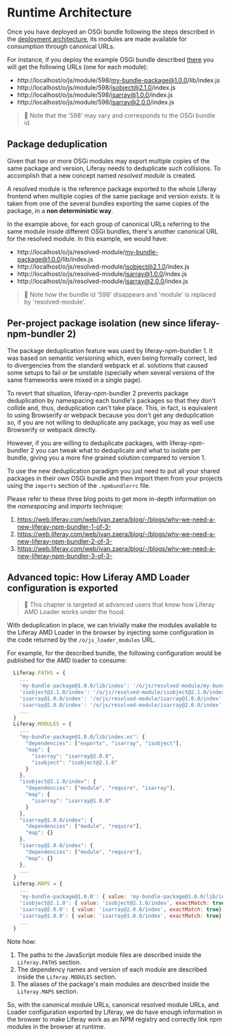 # Runtime Architecture

Once you have deployed an OSGi bundle following the steps described in the
[deployment architecture](./deployment-architecture.md), its modules are made
available for consumption through canonical URLs.

For instance, if you deploy the example OSGi bundle described
[there](./How-to-deploy-npm-packages-to-Liferay.md#structure-of-osgi-bundles-containing-npm-packages)
you will get the following URLs (one for each module):

- http://localhost/o/js/module/598/my-bundle-package@1.0.0/lib/index.js
- http://localhost/o/js/module/598/isobject@2.1.0/index.js
- http://localhost/o/js/module/598/isarray@1.0.0/index.js
- http://localhost/o/js/module/598/isarray@2.0.0/index.js

> 👀 Note that the '598' may vary and corresponds to the OSGi bundle id.

## Package deduplication

Given that two or more OSGi modules may export multiple copies of the same
package and version, Liferay needs to deduplicate such collisions. To
accomplish that a new concept named _resolved module_ is created.

A resolved module is the reference package exported to the whole Liferay
frontend when multiple copies of the same package and version exists. It is
taken from one of the several bundles exporting the same copies of the package,
in a **non deterministic way**.

In the example above, for each group of canonical URLs referring to the same
module inside different OSGi bundles, there's another canonical URL for the
resolved module. In this example, we would have:

- http://localhost/o/js/resolved-module/my-bundle-package@1.0.0/lib/index.js
- http://localhost/o/js/resolved-module/isobject@2.1.0/index.js
- http://localhost/o/js/resolved-module/isarray@1.0.0/index.js
- http://localhost/o/js/resolved-module/isarray@2.0.0/index.js

> 👀 Note how the bundle id '598' disappears and 'module' is replaced by
> 'resolved-module'.

## Per-project package isolation (new since liferay-npm-bundler 2)

The package deduplication feature was used by liferay-npm-bundler 1. It was
based on semantic versioning which, even being formally correct, led to
divergencies from the standard webpack et al. solutions that caused some setups
to fail or be unstable (specially when several versions of the same frameworks
were mixed in a single page).

To revert that situation, liferay-npm-bundler 2 prevents package deduplication
by namespacing each bundle's packages so that they don't collide and, thus,
deduplication can't take place. This, in fact, is equivalent to using
Browserify or webpack because you don't get any deduplication so, if you are
not willing to deduplicate any package, you may as well use Browserify or
webpack directly.

However, if you are willing to deduplicate packages, with liferay-npm-bundler 2
you can tweak what to deduplicate and what to isolate per bundle, giving you a
more fine grained solution compared to version 1.

To use the new deduplication paradigm you just need to put all your shared
packages in their own OSGi bundle and then import them from your projects using
the `imports` section of the `.npmbundlerrc` file.

Please refer to these three blog posts to get more in-depth information on the
_namespacing_ and _imports_ technique:

1. https://web.liferay.com/web/ivan.zaera/blog/-/blogs/why-we-need-a-new-liferay-npm-bundler-1-of-3-
2. https://web.liferay.com/web/ivan.zaera/blog/-/blogs/why-we-need-a-new-liferay-npm-bundler-2-of-3-
3. https://web.liferay.com/web/ivan.zaera/blog/-/blogs/why-we-need-a-new-liferay-npm-bundler-3-of-3-

## Advanced topic: How Liferay AMD Loader configuration is exported

> 👀 This chapter is targeted at advanced users that know how Liferay AMD
> Loader works under the hood.

With deduplication in place, we can trivially make the modules available to the
Liferay AMD Loader in the browser by injecting some configuration in the code
returned by the `/o/js_loader_modules` URL.

For example, for the described bundle, the following configuration would be
published for the AMD loader to consume:

```javascript
  Liferay.PATHS = {
    ...
    'my-bundle-package@1.0.0/lib/index': '/o/js/resolved-module/my-bundle-package@1.0.0/lib/index',
    'isobject@2.1.0/index': '/o/js/resolved-module/isobject@2.1.0/index',
    'isarray@1.0.0/index': '/o/js/resolved-module/isarray@1.0.0/index',
    'isarray@2.0.0/index': '/o/js/resolved-module/isarray@2.0.0/index',
    ...
  }
  Liferay.MODULES = {
    ...
    "my-bundle-package@1.0.0/lib/index.es": {
      "dependencies": ["exports", "isarray", "isobject"],
      "map": {
        "isarray": "isarray@2.0.0",
        "isobject": "isobject@2.1.0"
      }
    },
    "isobject@2.1.0/index": {
      "dependencies": ["module", "require", "isarray"],
      "map": {
        "isarray": "isarray@1.0.0"
      }
    },
    "isarray@1.0.0/index": {
      "dependencies": ["module", "require"],
      "map": {}
    },
    "isarray@2.0.0/index": {
      "dependencies": ["module", "require"],
      "map": {}
    },
    ...
  }
  Liferay.MAPS = {
    ...
    'my-bundle-package@1.0.0': { value: 'my-bundle-package@1.0.0/lib/index', exactMatch: true}
    'isobject@2.1.0': { value: 'isobject@2.1.0/index', exactMatch: true},
    'isarray@2.0.0': { value: 'isarray@2.0.0/index', exactMatch: true},
    'isarray@1.0.0': { value: 'isarray@1.0.0/index', exactMatch: true},
    ...
  }
```

Note how:

1. The paths to the JavaScript module files are described inside the
   `Liferay.PATHS` section.
2. The dependency names and version of each module are described inside the
   `Liferay.MODULES` section.
3. The aliases of the package's main modules are described inside the
   `Liferay.MAPS` section.

So, with the canonical module URLs, canonical resolved module URLs, and Loader
configuration exported by Liferay, we do have enough information in the browser
to make Liferay work as an NPM registry and correctly link npm modules in the
browser at runtime.

